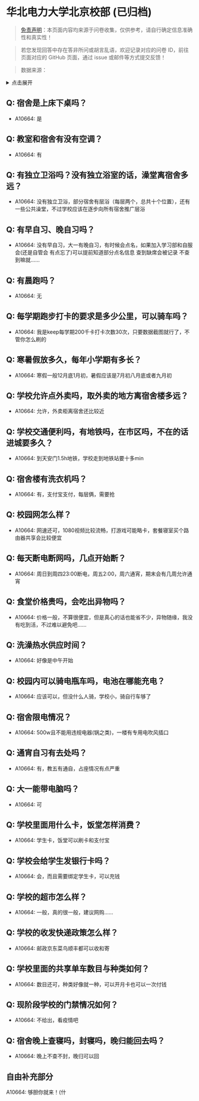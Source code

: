 # 华北电力大学北京校部 (已归档)

> [免责声明](https://colleges.chat/#_3)：本页面内容均来源于问卷收集，仅供参考，请自行确定信息准确性和真实性！

> 若您发现回答中存在答非所问或胡言乱语，欢迎记录对应的问卷 ID，前往页面对应的 GitHub 页面，通过 issue 或邮件等方式提交反馈！

> 数据来源：

<details><summary>点击展开</summary>
<ul>
<li>A10664: 匿名 (2022 年 06 月)</li>
</ul>
</details>

## Q: 宿舍是上床下桌吗？

- A10664: 是

## Q: 教室和宿舍有没有空调？

- A10664: 有

## Q: 有独立卫浴吗？没有独立浴室的话，澡堂离宿舍多远？

- A10664: 没有独立卫浴，部分宿舍有层浴（每层两个，总共十个位置），还有一些公共澡堂，不过学校应该在逐步向所有宿舍推广层浴

## Q: 有早自习、晚自习吗？

- A10664: 没有早自习，大一有晚自习，有时候会点名，如果加入学习部和自服会(还是自管会 有点忘了)可以提前知道部分点名信息 查到缺席会被记录 不查到嘛就……

## Q: 有晨跑吗？

- A10664: 无

## Q: 每学期跑步打卡的要求是多少公里，可以骑车吗？

- A10664: 我是keep每学期200千卡打卡次数30次，只要数据截图就行了，不管你怎么刷的

## Q: 寒暑假放多久，每年小学期有多长？

- A10664: 寒假一般12月底1月初，暑假应该是7月初八月底或者九月初

## Q: 学校允许点外卖吗，取外卖的地方离宿舍楼多远？

- A10664: 允许，外卖柜离宿舍还比较近

## Q: 学校交通便利吗，有地铁吗，在市区吗，不在的话进城要多久？

- A10664: 到天安门1.5h地铁，学校走到地铁站要十多min

## Q: 宿舍楼有洗衣机吗？

- A10664: 有，支付宝支付，每层俩，需要抢

## Q: 校园网怎么样？

- A10664: 网速还可，1080视频比较流畅，打游戏可能略卡，套餐寝室买个路由器共享会比较便宜

## Q: 每天断电断网吗，几点开始断？

- A10664: 周日到周四23:00断电，周五2:00，周六通宵，期末会有几周允许通宵

## Q: 食堂价格贵吗，会吃出异物吗？

- A10664: 价格一般，不算很便宜，但是真心的话也能省不少，异物随缘，我没有吃到活，不过难以避免吧……

## Q: 洗澡热水供应时间？

- A10664: 好像是中午开始

## Q: 校园内可以骑电瓶车吗，电池在哪能充电？

- A10664: 应该可以，但没什么人骑，学校小，骑自行车够了

## Q: 宿舍限电情况？

- A10664: 500w且不能用违规电器(锅之类)，一楼有专用电吹风插口

## Q: 通宵自习有去处吗？

- A10664: 有，教五有通自，占座情况有点严重

## Q: 大一能带电脑吗？

- A10664: 可

## Q: 学校里面用什么卡，饭堂怎样消费？

- A10664: 学生卡，饭堂可以刷卡和支付宝

## Q: 学校会给学生发银行卡吗？

- A10664: 会，而且需要绑定学生卡，可以充钱

## Q: 学校的超市怎么样？

- A10664: 一般，真的很一般，建议网购……

## Q: 学校的收发快递政策怎么样？

- A10664: 邮政京东菜鸟顺丰都可以收和寄

## Q: 学校里面的共享单车数目与种类如何？

- A10664: 数目还可，种类好像就一种，可以开月卡也可以一次付钱

## Q: 现阶段学校的门禁情况如何？

- A10664: 不给出，看疫情吧

## Q: 宿舍晚上查寝吗，封寝吗，晚归能回去吗？

- A10664: 晚上不查不封，晚归可以回

## 自由补充部分

A10664: 够胆你就来！(什